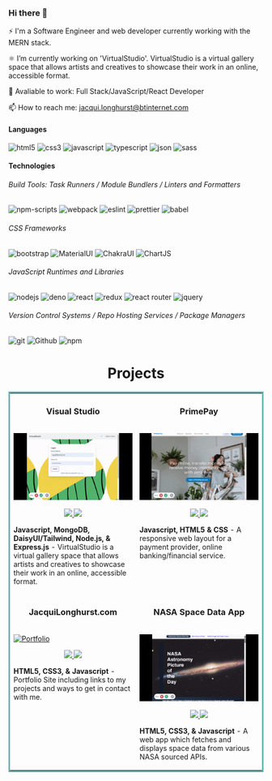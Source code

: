 ### Hi there 👋

<!--
**jalonghurst/jalonghurst** is a ✨ _special_ ✨ repository because its `README.md` (this file) appears on your GitHub profile.

Here are some ideas to get you started:

- 🌱 I’m currently learning ...
- 👯 I’m looking to collaborate on ...
- 🤔 I’m looking for help with ...
- 😄 Pronouns: ...
-->

⚡ I'm a Software Engineer and web developer currently working with the MERN stack.
 
⚛ I’m currently working on 'VirtualStudio'. VirtualStudio is a virtual gallery space that allows artists and creatives to showcase their work in an online, accessible format.

💬 Avaliable to work: Full Stack/JavaScript/React Developer

📫 How to reach me: jacqui.longhurst@btinternet.com 

#### Languages

![html5](https://img.shields.io/badge/HTML5-E34F26?style=for-the-badge&logo=html5&logoColor=white)
![css3](https://img.shields.io/badge/CSS3-1572B6?style=for-the-badge&logo=css3&logoColor=white)
![javascript](https://img.shields.io/badge/JavaScript-323330?style=for-the-badge&logo=javascript&logoColor=F7DF1E)
![typescript](https://img.shields.io/badge/TypeScript-007ACC?style=for-the-badge&logo=typescript&logoColor=white)
![json](https://img.shields.io/badge/json-5E5C5C?style=for-the-badge&logo=json&logoColor=white)
![sass](https://img.shields.io/badge/Sass-CC6699?style=for-the-badge&logo=sass&logoColor=white)


#### Technologies

###### Build Tools: Task Runners / Module Bundlers / Linters and Formatters
![npm-scripts](https://img.shields.io/badge/npm-scripts-1A2C34?style=for-the-badge&logo=npm-scripts&logoColor=F7BA3E)
![webpack](https://img.shields.io/badge/Webpack-338833?style=for-the-badge&logo=Webpack&logoColor=white)
![eslint](https://img.shields.io/badge/eslint-3A33D1?style=for-the-badge&logo=eslint&logoColor=white)
![prettier](https://img.shields.io/badge/prettier-1A2C34?style=for-the-badge&logo=prettier&logoColor=F7BA3E)
![babel](https://img.shields.io/badge/Babel-F9DC3E?style=for-the-badge&logo=babel&logoColor=white)

###### CSS Frameworks 
![bootstrap](https://img.shields.io/badge/Bootstrap-563D7C?style=for-the-badge&logo=bootstrap&logoColor=white)
![MaterialUI](https://img.shields.io/badge/materialUI-323330?style=for-the-badge&logo=mui&logoColor=61DAFB)
![ChakraUI](https://img.shields.io/badge/chakraUI-007ACC?style=for-the-badge&logo=chakraui&logoColor=white)
![ChartJS](https://img.shields.io/badge/chartJS-F7BA3E?style=for-the-badge&logo=chartdotjs&logoColor=white)

###### JavaScript Runtimes and Libraries 
![nodejs](https://img.shields.io/badge/Node.js-339933?style=for-the-badge&logo=nodedotjs&logoColor=white)
![deno](https://img.shields.io/badge/Deno-CC6699?style=for-the-badge&logo=deno&logoColor=white)
![react](https://img.shields.io/badge/React-20232A?style=for-the-badge&logo=react&logoColor=61DAFB)
![redux](https://img.shields.io/badge/Redux-593D88?style=for-the-badge&logo=redux&logoColor=white)
![react router](https://img.shields.io/badge/React_Router-CA4245?style=for-the-badge&logo=react-router&logoColor=white)
![jquery](https://img.shields.io/badge/jQuery-0769AD?style=for-the-badge&logo=jquery&logoColor=white)

###### Version Control Systems / Repo Hosting Services / Package Managers
![git](https://img.shields.io/badge/Git-F05032?style=for-the-badge&logo=git&logoColor=white)
![Github](https://img.shields.io/badge/github-338833?style=for-the-badge&logo=github&logoColor=F7BA3E)
![npm](https://img.shields.io/badge/npm-CB3837?style=for-the-badge&logo=npm&logoColor=white)

<h1 align="center">Projects</h1>
<table bordercolor="#66b2b2">
  
  <tr>
    <td width="50%" valign="top">
      <h3 align="center">Visual Studio</h3>
        <br />
        <a target="_blank" href="https://virtualstudio.onrender.com/">
            <img src="vs1.gif" width="100%" alt="Visual Studio App"/>
        </a>
        <br />
        <p align="center">
          
  <a href="https://github.com/jalonghurst/VirtualStudio" target="_blank">
    <img src="https://img.shields.io/static/v1?label=|&message=REPO&color=23555f&style=plastic&logo=github&logo-color=white"/>
  </a>  
  <a href="https://virtualstudio.onrender.com/" target="_blank">
    <img src="https://img.shields.io/static/v1?label=|&message=WEBSITE&color=cdf998&style=plastic&logo=wordpress&logo-color=white"/>
  </a>
      </p>
        <p><strong>Javascript, MongoDB, DaisyUI/Tailwind, Node.js, & Express.js</strong> - VirtualStudio is a virtual gallery space that allows artists and creatives to showcase their work in an online, accessible format.</p>
    </td>
    <td width="50%" valign="top">
      <h3 align="center">PrimePay</h3>
        <br />
      <a target="_blank" href="https://jalonghurst.github.io/PrimePay/">
            <img src="primepay.gif" width="100%"  alt="PrimePay: Payment Provider Web Layout"/>
        </a>
        <br />
        <p align="center">
          
  <a href="https://github.com/jalonghurst/PrimePay" target="_blank">
    <img src="https://img.shields.io/static/v1?label=|&message=REPO&color=23555f&style=plastic&logo=github&logo-color=white"/>
  </a>
  <a href="https://jalonghurst.github.io/PrimePay/" target="_blank">
    <img src="https://img.shields.io/static/v1?label=|&message=WEBSITE&color=cdf998&style=plastic&logo=wordpress&logo-color=white"/>
  </a>
      </p>
        <p><strong>Javascript, HTML5 & CSS</strong> - A responsive web layout for a payment provider, online banking/financial service.</p>
    </td>
  </tr>
  
  <tr>
    <td width="50%" valign="top">
      <h3 align="center">JacquiLonghurst.com</h3>
      <br />
        <a target="_blank" href="https://jacquilonghurst.netlify.app/">
          <img src="images/gif4.gif" width="100%" alt="Portfolio"/>
        </a>
      <br />
        <p align="center">
  <a href="https://github.com/jalonghurst/developer-portfolio-2023" target="_blank">
    <img src="https://img.shields.io/static/v1?label=|&message=REPO&color=23555f&style=plastic&logo=github&logo-color=white"/>
  </a>
  <a href="https://jacquilonghurst.netlify.app/" target="_blank">
    <img src="https://img.shields.io/static/v1?label=|&message=WEBSITE&color=cdf998&style=plastic&logo=wordpress&logo-color=white"/>
  </a>
      </p>
        <p><strong>HTML5, CSS3, & Javascript</strong> - Portfolio Site including links to my projects and ways to get in contact with me.</p>
    </td>
    <td width="50%" valign="top">
      <h3 align="center">NASA Space Data App</h3>
        <br />
        <a target="_blank" href="https://jalonghurst.github.io/NASA-space-data/">
          <img src="nasa.gif" width="100%" alt="NASA Space Data App"/>
        </a>
        <br />
        <p align="center">
          
  <a href="https://github.com/jalonghurst/NASA-space-data" target="_blank">
    <img src="https://img.shields.io/static/v1?label=|&message=REPO&color=23555f&style=plastic&logo=github&logo-color=white"/>
  </a>
  <a href="https://jalonghurst.github.io/NASA-space-data/" target="_blank">
    <img src="https://img.shields.io/static/v1?label=|&message=WEBSITE&color=cdf998&style=plastic&logo=wordpress&logo-color=white"/>
  </a>
      </p>
        <p><strong>HTML5, CSS3, & Javascript</strong> - A web app which fetches and displays space data from various NASA sourced APIs.</p>
    </td>
  </tr>
</table>
